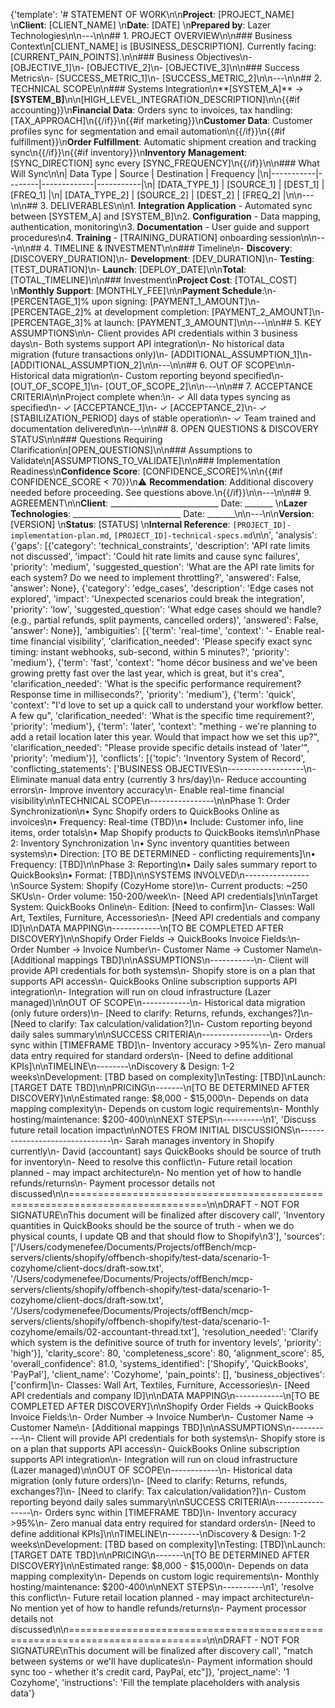 {'template': '# STATEMENT OF WORK\n\n**Project**: [PROJECT_NAME]  \n**Client**: [CLIENT_NAME]  \n**Date**: [DATE]  \n**Prepared by**: Lazer Technologies\n\n---\n\n## 1. PROJECT OVERVIEW\n\n### Business Context\n[CLIENT_NAME] is [BUSINESS_DESCRIPTION]. Currently facing: [CURRENT_PAIN_POINTS].\n\n### Business Objectives\n- [OBJECTIVE_1]\n- [OBJECTIVE_2]\n- [OBJECTIVE_3]\n\n### Success Metrics\n- [SUCCESS_METRIC_1]\n- [SUCCESS_METRIC_2]\n\n---\n\n## 2. TECHNICAL SCOPE\n\n### Systems Integration\n**[SYSTEM_A]** → **[SYSTEM_B]**\n\n[HIGH_LEVEL_INTEGRATION_DESCRIPTION]\n\n{{#if accounting}}\n**Financial Data**: Orders sync to invoices, tax handling: [TAX_APPROACH]\n{{/if}}\n{{#if marketing}}\n**Customer Data**: Customer profiles sync for segmentation and email automation\n{{/if}}\n{{#if fulfillment}}\n**Order Fulfillment**: Automatic shipment creation and tracking sync\n{{/if}}\n{{#if inventory}}\n**Inventory Management**: [SYNC_DIRECTION] sync every [SYNC_FREQUENCY]\n{{/if}}\n\n### What Will Sync\n\n| Data Type | Source | Destination | Frequency |\n|-----------|--------|-------------|-----------|\n| [DATA_TYPE_1] | [SOURCE_1] | [DEST_1] | [FREQ_1] |\n| [DATA_TYPE_2] | [SOURCE_2] | [DEST_2] | [FREQ_2] |\n\n---\n\n## 3. DELIVERABLES\n\n1. **Integration Application** - Automated sync between [SYSTEM_A] and [SYSTEM_B]\n2. **Configuration** - Data mapping, authentication, monitoring\n3. **Documentation** - User guide and support procedures\n4. **Training** - [TRAINING_DURATION] onboarding session\n\n---\n\n## 4. TIMELINE & INVESTMENT\n\n### Timeline\n- **Discovery**: [DISCOVERY_DURATION]\n- **Development**: [DEV_DURATION]\n- **Testing**: [TEST_DURATION]\n- **Launch**: [DEPLOY_DATE]\n\n**Total**: [TOTAL_TIMELINE]\n\n### Investment\n**Project Cost**: [TOTAL_COST]  \n**Monthly Support**: [MONTHLY_FEE]\n\n**Payment Schedule**:\n- [PERCENTAGE_1]% upon signing: [PAYMENT_1_AMOUNT]\n- [PERCENTAGE_2]% at development completion: [PAYMENT_2_AMOUNT]\n- [PERCENTAGE_3]% at launch: [PAYMENT_3_AMOUNT]\n\n---\n\n## 5. KEY ASSUMPTIONS\n\n- Client provides API credentials within 3 business days\n- Both systems support API integration\n- No historical data migration (future transactions only)\n- [ADDITIONAL_ASSUMPTION_1]\n- [ADDITIONAL_ASSUMPTION_2]\n\n---\n\n## 6. OUT OF SCOPE\n\n- Historical data migration\n- Custom reporting beyond specified\n- [OUT_OF_SCOPE_1]\n- [OUT_OF_SCOPE_2]\n\n---\n\n## 7. ACCEPTANCE CRITERIA\n\nProject complete when:\n- ✓ All data types syncing as specified\n- ✓ [ACCEPTANCE_1]\n- ✓ [ACCEPTANCE_2]\n- ✓ [STABILIZATION_PERIOD] days of stable operation\n- ✓ Team trained and documentation delivered\n\n---\n\n## 8. OPEN QUESTIONS & DISCOVERY STATUS\n\n### Questions Requiring Clarification\n[OPEN_QUESTIONS]\n\n### Assumptions to Validate\n[ASSUMPTIONS_TO_VALIDATE]\n\n### Implementation Readiness\n**Confidence Score**: [CONFIDENCE_SCORE]%\n\n{{#if CONFIDENCE_SCORE < 70}}\n⚠️ **Recommendation**: Additional discovery needed before proceeding. See questions above.\n{{/if}}\n\n---\n\n## 9. AGREEMENT\n\n**Client**: ___________________________ Date: _______  \n**Lazer Technologies**: ___________________________ Date: _______\n\n---\n\n**Version**: [VERSION]  \n**Status**: [STATUS]  \n**Internal Reference**: `[PROJECT_ID]-implementation-plan.md`, `[PROJECT_ID]-technical-specs.md`\n\n', 'analysis': {'gaps': [{'category': 'technical_constraints', 'description': 'API rate limits not discussed', 'impact': 'Could hit rate limits and cause sync failures', 'priority': 'medium', 'suggested_question': 'What are the API rate limits for each system? Do we need to implement throttling?', 'answered': False, 'answer': None}, {'category': 'edge_cases', 'description': 'Edge cases not explored', 'impact': 'Unexpected scenarios could break the integration', 'priority': 'low', 'suggested_question': 'What edge cases should we handle? (e.g., partial refunds, split payments, cancelled orders)', 'answered': False, 'answer': None}], 'ambiguities': [{'term': 'real-time', 'context': '- Enable real-time financial visibility', 'clarification_needed': 'Please specify exact sync timing: instant webhooks, sub-second, within 5 minutes?', 'priority': 'medium'}, {'term': 'fast', 'context': "home décor business and we've been growing pretty fast over the last year, which is great, but it's crea", 'clarification_needed': 'What is the specific performance requirement? Response time in milliseconds?', 'priority': 'medium'}, {'term': 'quick', 'context': "I'd love to set up a quick call to understand your workflow better. A few qu", 'clarification_needed': 'What is the specific time requirement?', 'priority': 'medium'}, {'term': 'later', 'context': "mething - we're planning to add a retail location later this year. Would that impact how we set this up?", 'clarification_needed': "Please provide specific details instead of 'later'", 'priority': 'medium'}], 'conflicts': [{'topic': 'Inventory System of Record', 'conflicting_statements': ['BUSINESS OBJECTIVES\n-------------------\n- Eliminate manual data entry (currently 3 hrs/day)\n- Reduce accounting errors\n- Improve inventory accuracy\n- Enable real-time financial visibility\n\nTECHNICAL SCOPE\n----------------\n\nPhase 1: Order Synchronization\n• Sync Shopify orders to QuickBooks Online as invoices\n• Frequency: Real-time (TBD)\n• Include: Customer info, line items, order totals\n• Map Shopify products to QuickBooks items\n\nPhase 2: Inventory Synchronization  \n• Sync inventory quantities between systems\n• Direction: [TO BE DETERMINED - conflicting requirements]\n• Frequency: [TBD]\n\nPhase 3: Reporting\n• Daily sales summary report to QuickBooks\n• Format: [TBD]\n\nSYSTEMS INVOLVED\n----------------\nSource System: Shopify (CozyHome store)\n- Current products: ~250 SKUs\n- Order volume: 150-200/week\n- [Need API credentials]\n\nTarget System: QuickBooks Online\n- Edition: [Need to confirm]\n- Classes: Wall Art, Textiles, Furniture, Accessories\n- [Need API credentials and company ID]\n\nDATA MAPPING\n------------\n[TO BE COMPLETED AFTER DISCOVERY]\n\nShopify Order Fields -> QuickBooks Invoice Fields:\n- Order Number -> Invoice Number\n- Customer Name -> Customer Name\n- [Additional mappings TBD]\n\nASSUMPTIONS\n-----------\n- Client will provide API credentials for both systems\n- Shopify store is on a plan that supports API access\n- QuickBooks Online subscription supports API integration\n- Integration will run on cloud infrastructure (Lazer managed)\n\nOUT OF SCOPE\n------------\n- Historical data migration (only future orders)\n- [Need to clarify: Returns, refunds, exchanges?]\n- [Need to clarify: Tax calculation/validation?]\n- Custom reporting beyond daily sales summary\n\nSUCCESS CRITERIA\n-----------------\n- Orders sync within [TIMEFRAME TBD]\n- Inventory accuracy >95%\n- Zero manual data entry required for standard orders\n- [Need to define additional KPIs]\n\nTIMELINE\n--------\nDiscovery & Design: 1-2 weeks\nDevelopment: [TBD based on complexity]\nTesting: [TBD]\nLaunch: [TARGET DATE TBD]\n\nPRICING\n-------\n[TO BE DETERMINED AFTER DISCOVERY]\n\nEstimated range: $8,000 - $15,000\n- Depends on data mapping complexity\n- Depends on custom logic requirements\n- Monthly hosting/maintenance: $200-400\n\nNEXT STEPS\n----------\n1', 'Discuss future retail location impact\n\nNOTES FROM INITIAL DISCUSSIONS\n-------------------------------\n- Sarah manages inventory in Shopify currently\n- David (accountant) says QuickBooks should be source of truth for inventory\n- Need to resolve this conflict\n- Future retail location planned - may impact architecture\n- No mention yet of how to handle refunds/returns\n- Payment processor details not discussed\n\n==============================================================================\n\nDRAFT - NOT FOR SIGNATURE\nThis document will be finalized after discovery call', 'Inventory quantities in QuickBooks should be the source of truth - when we do physical counts, I update QB and that should flow to Shopify\n3'], 'sources': ['/Users/codymenefee/Documents/Projects/offBench/mcp-servers/clients/shopify/offbench-shopify/test-data/scenario-1-cozyhome/client-docs/draft-sow.txt', '/Users/codymenefee/Documents/Projects/offBench/mcp-servers/clients/shopify/offbench-shopify/test-data/scenario-1-cozyhome/client-docs/draft-sow.txt', '/Users/codymenefee/Documents/Projects/offBench/mcp-servers/clients/shopify/offbench-shopify/test-data/scenario-1-cozyhome/emails/02-accountant-thread.txt'], 'resolution_needed': 'Clarify which system is the definitive source of truth for inventory levels', 'priority': 'high'}], 'clarity_score': 80, 'completeness_score': 80, 'alignment_score': 85, 'overall_confidence': 81.0, 'systems_identified': ['Shopify', 'QuickBooks', 'PayPal'], 'client_name': 'Cozyhome', 'pain_points': [], 'business_objectives': ['confirm]\n- Classes: Wall Art, Textiles, Furniture, Accessories\n- [Need API credentials and company ID]\n\nDATA MAPPING\n------------\n[TO BE COMPLETED AFTER DISCOVERY]\n\nShopify Order Fields -> QuickBooks Invoice Fields:\n- Order Number -> Invoice Number\n- Customer Name -> Customer Name\n- [Additional mappings TBD]\n\nASSUMPTIONS\n-----------\n- Client will provide API credentials for both systems\n- Shopify store is on a plan that supports API access\n- QuickBooks Online subscription supports API integration\n- Integration will run on cloud infrastructure (Lazer managed)\n\nOUT OF SCOPE\n------------\n- Historical data migration (only future orders)\n- [Need to clarify: Returns, refunds, exchanges?]\n- [Need to clarify: Tax calculation/validation?]\n- Custom reporting beyond daily sales summary\n\nSUCCESS CRITERIA\n-----------------\n- Orders sync within [TIMEFRAME TBD]\n- Inventory accuracy >95%\n- Zero manual data entry required for standard orders\n- [Need to define additional KPIs]\n\nTIMELINE\n--------\nDiscovery & Design: 1-2 weeks\nDevelopment: [TBD based on complexity]\nTesting: [TBD]\nLaunch: [TARGET DATE TBD]\n\nPRICING\n-------\n[TO BE DETERMINED AFTER DISCOVERY]\n\nEstimated range: $8,000 - $15,000\n- Depends on data mapping complexity\n- Depends on custom logic requirements\n- Monthly hosting/maintenance: $200-400\n\nNEXT STEPS\n----------\n1', 'resolve this conflict\n- Future retail location planned - may impact architecture\n- No mention yet of how to handle refunds/returns\n- Payment processor details not discussed\n\n==============================================================================\n\nDRAFT - NOT FOR SIGNATURE\nThis document will be finalized after discovery call', "match between systems or we'll have duplicates\n- Payment information should sync too - whether it's credit card, PayPal, etc"]}, 'project_name': '1 Cozyhome', 'instructions': 'Fill the template placeholders with analysis data'}